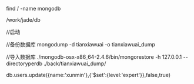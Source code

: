 find / -name mongodb

/work/jade/db

//启动


//备份数据库
mongodump -d tianxiawuai -o tianxiawuai_dump

//导入数据库
./mongodb-osx-x86_64-2.4.6/bin/mongorestore -h 127.0.0.1 --directoryperdb ./back/tianxiawuai_dump/

db.users.update({name:'xunmin'},{'$set':{level:'expert'}},false,true)